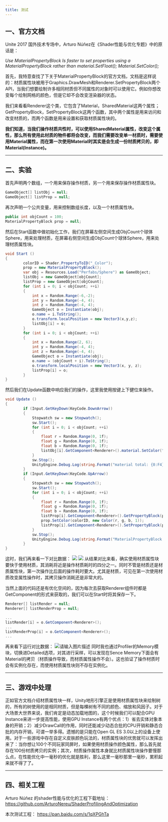 ```yaml
---
title: 测试
---
```

## **一、官方文档**

Unite 2017 国外技术专场中，Arturo Núñez在《Shader性能与优化专题》中的原话是：

*Use MaterialPropertyBlock Is faster to set properties using a MaterialPropertyBlock rather than material.SetFloat(); Material.SetColor();*

首先，我特意查找了下关于MaterialPropertyBlock的官方文档，文档是这样说的：材质属性块被用于Graphics.DrawMesh和Renderer.SetPropertyBlock两个API，当我们想要绘制许多相同材质但不同属性的对象时可以使用它。例如你想改变每个绘制网格的颜色，但是它却不会改变渲染器的状态。

我们来看看Renderer这个类，它包含了Material，SharedMaterial这两个属性；GetPropertyBlock，SetPropertyBlock这两个函数，其中两个属性是用来访问和改变材质的，而两个函数是用来设置和获取材质属性块的。

**我们知道，当我们操作材质共性时，可以使用SharedMaterial属性，改变这个属性，那么所有使用此材质的物件都将会改变，而我们需要改变单一材质时，需要使用Material属性，而在第一次使用Material时其实是会生成一份材质拷贝的，即Material(Instance)。**

------

## **二、实验**

首先声明两个数组，一个用来保存操作材质，另一个用来保存操作材质属性块。

```cs
GameObject[] listObj = null;
GameObject[] listProp = null;
```

再次声明一个公共变量，用来控制数组长度，以及一个材质属性块。

```cs
public int objCount = 100;
MaterialPropertyBlock prop = null;
```

然后在Start函数中做初始化工作，我们在屏幕左侧空间生成ObjCount个球体Sphere，用来处理材质，在屏幕右侧空间生成ObjCount个球体Sphere，用来处理材质属性块。

```cs
void Start () 
{
        colorID = Shader.PropertyToID("_Color");
        prop = new MaterialPropertyBlock();
        var obj = Resources.Load("Perfabs/Sphere") as GameObject;
        listObj = new GameObject[objCount];
        listProp = new GameObject[objCount];
        for (int i = 0; i < objCount; ++i)
        {
            int x = Random.Range(-6,-2);
            int y = Random.Range(-4, 4);
            int z = Random.Range(-4, 4);
            GameObject o = Instantiate(obj);
            o.name = i.ToString();
            o.transform.localPosition = new Vector3(x,y,z);
            listObj[i] = o;
        }
        for (int i = 0; i < objCount; ++i)
        {
            int x = Random.Range(2, 6);
            int y = Random.Range(-4, 4);
            int z = Random.Range(-4, 4);
            GameObject o = Instantiate(obj);
            o.name = (objCount + i).ToString();
            o.transform.localPosition = new Vector3(x, y, z);
            listProp[i] = o;
        }
}
```

然后我们在Update函数中响应我们的操作，这里我使用按键上下健位来操作。

```cs
void Update () 
{
        if (Input.GetKeyDown(KeyCode.DownArrow))
        {
            Stopwatch sw = new Stopwatch();
            sw.Start();
            for (int i = 0; i < objCount; ++i)
            {
                float r = Random.Range(0, 1f);
                float g = Random.Range(0, 1f);
                float b = Random.Range(0, 1f);
                listObj[i].GetComponent<Renderer>().material.SetColor("_Color", new Color(r, g, b, 1));
            }
            sw.Stop();     
            UnityEngine.Debug.Log(string.Format("material total: {0:F4} ms", (float)sw.ElapsedTicks *1000 / Stopwatch.Frequency));
        }
        if (Input.GetKeyDown(KeyCode.UpArrow))
        {
            Stopwatch sw = new Stopwatch();
            sw.Start();
            for (int i = 0; i < objCount; ++i)
            {
                float r = Random.Range(0, 1f);
                float g = Random.Range(0, 1f);
                float b = Random.Range(0, 1f);
                listProp[i].GetComponent<Renderer>().GetPropertyBlock(prop);
                prop.SetColor(colorID, new Color(r, g, b, 1));
                listProp[i].GetComponent<Renderer>().SetPropertyBlock(prop);             
            }
            sw.Stop();
            UnityEngine.Debug.Log(string.Format("MaterialPropertyBlock total: {0:F4} ms", (float)sw.ElapsedTicks * 1000 / Stopwatch.Frequency));
        }
}
```

这时，我们再来看一下对比数据：
![](http://uwa-ducument-img.oss-cn-beijing.aliyuncs.com/Blog%2FSparkle_Material%2F1.png)
![](https://myfirstblog.oss-cn-hangzhou.aliyuncs.com/2019/08/QQ截图20190830220919.png)
从结果对比来看，确实使用材质属性块要快于使用材质，其消耗将近是操作材质耗时的四分之一。同时不管是材质还是材质属性块，第一次操作比后面的操作耗时要大。尤其是材质，可见在第一次使用材质改变属性操作时，其拷贝操作消耗还是非常大的。

当然上面的代码还是有优化空间的，因为每次去获取Renderer组件时都是GetComponent的形式来获取的，我们可以在Start时将其保存一下。

```cs
Renderer[] listRender = null;
Renderer[] listRenderProp = null;

...
listRender[i] = o.GetComponent<Renderer>();
...
listRenderProp[i] = o.GetComponent<Renderer>();
...
```

再来看下运行对比数据：
![请输入图片描述](http://uwa-ducument-img.oss-cn-beijing.aliyuncs.com/Blog%2FSparkle_Material%2F2.png)
同时我也通过Profiler的Memory模块，切换进Detailed选项，对其进行采样，可以发现在Sence Memory下面会有Material的拷贝（材质操作导致，而材质属性操作不会）。这也验证了操作材质时会有实例化存在，而使用材质属性块则不存在实例化。

------

## **三、游戏中处理**

正如官方文档介绍材质属性块一样，Unity地形引擎正是使用材质属性块来绘制树的，所有的树使用的是相同材质，但是每棵树有不同的颜色、缩放和风因子。对于大场景大世界来说，我们肯定是动态加载地图的，这个时候我们可以配合GPU Instance来进一步提高性能，使用GPU Instance有两个优点：1）省去实体对象本身的开销；2）减少DrawCall的作用，同时还能减少动态合批的CPU开销和静态合批的内存开销，可谓一举多得。遗憾的是只能在Open GL ES 3.0以上的设备上使用。对于一些游戏中存在自定义皮肤颜色玩法的，材质属性块的优势就可以发挥出来了：当你想让100个不同玩家同屏时，如果使用材质操作颜色属性，那么首先就存在100份材质拷贝的实例；其次，材质操作属性本身就比材质属性块操作要慢那么点，在性能优化中一毫秒的优化就是胜利，那么这里一毫秒那里一毫秒，累积起来就不得了了。

------

## **四、相关工程**

Arturo Núñez 的shader性能与优化的工程下载地址：
https://github.com/ArturoNereu/ShaderProfilingAndOptimization

本次测试工程：
https://pan.baidu.com/s/1qXPGhTa